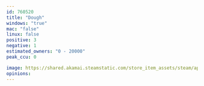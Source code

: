 ```yaml
---
id: 760520
title: "Dough"
windows: "true"
mac: "false"
linux: false
positive: 3
negative: 1
estimated_owners: "0 - 20000"
peak_ccu: 0

image: https://shared.akamai.steamstatic.com/store_item_assets/steam/apps/760520/header.jpg?t=1522999924
opinions:
---
```

